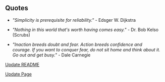 ## Quotes

- *"Simplicity is prerequisite for reliability."* - Edsger W. Dijkstra

- *"Nothing in this world that's worth having comes easy."* - Dr. Bob Kelso (Scrubs)

- *"Inaction breeds doubt and fear. Action breeds confidence and courage. If you want to conquer fear, do not sit home and think about it. Go out and get busy."* - Dale Carnegie


[Update README](https://github.com/mohnish/quotes/edit/master/README.md)


[Update Page](https://github.com/mohnish/quotes/generated_pages/new)
